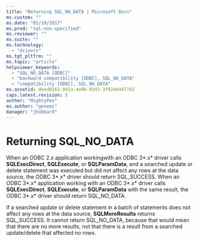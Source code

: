 ```yaml
---
title: "Returning SQL_NO_DATA | Microsoft Docs"
ms.custom: ""
ms.date: "01/19/2017"
ms.prod: "sql-non-specified"
ms.reviewer: ""
ms.suite: ""
ms.technology: 
  - "drivers"
ms.tgt_pltfrm: ""
ms.topic: "article"
helpviewer_keywords: 
  - "SQL_NO_DATA [ODBC]"
  - "backward compatibility [ODBC], SQL_NO_DATA"
  - "compatibility [ODBC], SQL_NO_DATA"
ms.assetid: deed0163-9d1a-4e9b-9342-3f82e64477d2
caps.latest.revision: 5
author: "MightyPen"
ms.author: "genemi"
manager: "jhubbard"
---
```

# Returning SQL_NO_DATA
When an ODBC 2.*x* application workingwith an ODBC 3*.x* driver calls **SQLExecDirect**, **SQLExecute**, or **SQLParamData**, and a searched update or delete statement was executed but did not affect any rows at the data source, the ODBC 3*.x* driver should return SQL_SUCCESS. When an ODBC 3*.x* application working with an ODBC 3*.x* driver calls **SQLExecDirect**, **SQLExecute**, or **SQLParamData** with the same result, the ODBC 3*.x* driver should return SQL_NO_DATA.  
  
 If a searched update or delete statement in a batch of statements does not affect any rows at the data source, **SQLMoreResults** returns SQL_SUCCESS. It cannot return SQL_NO_DATA, because that would mean that there are no more results, not that there is a result from a searched update/delete that affected no rows.